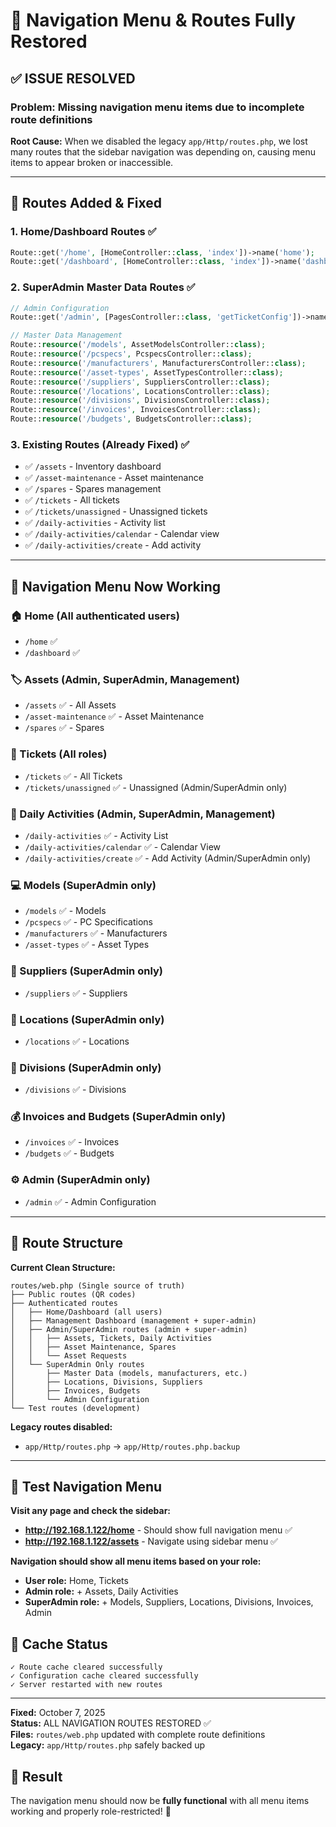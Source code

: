 # 🎯 Navigation Menu & Routes Fully Restored

## ✅ ISSUE RESOLVED

### **Problem:** Missing navigation menu items due to incomplete route definitions

**Root Cause:** When we disabled the legacy `app/Http/routes.php`, we lost many routes that the sidebar navigation was depending on, causing menu items to appear broken or inaccessible.

---

## 🔧 Routes Added & Fixed

### **1. Home/Dashboard Routes** ✅
```php
Route::get('/home', [HomeController::class, 'index'])->name('home');
Route::get('/dashboard', [HomeController::class, 'index'])->name('dashboard');
```

### **2. SuperAdmin Master Data Routes** ✅
```php
// Admin Configuration
Route::get('/admin', [PagesController::class, 'getTicketConfig'])->name('admin.config');

// Master Data Management
Route::resource('/models', AssetModelsController::class);
Route::resource('/pcspecs', PcspecsController::class);
Route::resource('/manufacturers', ManufacturersController::class);
Route::resource('/asset-types', AssetTypesController::class);
Route::resource('/suppliers', SuppliersController::class);
Route::resource('/locations', LocationsController::class);
Route::resource('/divisions', DivisionsController::class);
Route::resource('/invoices', InvoicesController::class);
Route::resource('/budgets', BudgetsController::class);
```

### **3. Existing Routes (Already Fixed)** ✅
- ✅ `/assets` - Inventory dashboard
- ✅ `/asset-maintenance` - Asset maintenance
- ✅ `/spares` - Spares management
- ✅ `/tickets` - All tickets
- ✅ `/tickets/unassigned` - Unassigned tickets
- ✅ `/daily-activities` - Activity list
- ✅ `/daily-activities/calendar` - Calendar view
- ✅ `/daily-activities/create` - Add activity

---

## 🎯 Navigation Menu Now Working

### **🏠 Home** (All authenticated users)
- `/home` ✅
- `/dashboard` ✅

### **🏷️ Assets** (Admin, SuperAdmin, Management)
- `/assets` ✅ - All Assets
- `/asset-maintenance` ✅ - Asset Maintenance  
- `/spares` ✅ - Spares

### **🎫 Tickets** (All roles)
- `/tickets` ✅ - All Tickets
- `/tickets/unassigned` ✅ - Unassigned (Admin/SuperAdmin only)

### **📅 Daily Activities** (Admin, SuperAdmin, Management)
- `/daily-activities` ✅ - Activity List
- `/daily-activities/calendar` ✅ - Calendar View
- `/daily-activities/create` ✅ - Add Activity (Admin/SuperAdmin only)

### **💻 Models** (SuperAdmin only)
- `/models` ✅ - Models
- `/pcspecs` ✅ - PC Specifications  
- `/manufacturers` ✅ - Manufacturers
- `/asset-types` ✅ - Asset Types

### **🛒 Suppliers** (SuperAdmin only)  
- `/suppliers` ✅ - Suppliers

### **🏢 Locations** (SuperAdmin only)
- `/locations` ✅ - Locations

### **👥 Divisions** (SuperAdmin only)
- `/divisions` ✅ - Divisions

### **💰 Invoices and Budgets** (SuperAdmin only)
- `/invoices` ✅ - Invoices
- `/budgets` ✅ - Budgets

### **⚙️ Admin** (SuperAdmin only)
- `/admin` ✅ - Admin Configuration

---

## 🎯 Route Structure

**Current Clean Structure:**
```
routes/web.php (Single source of truth)
├── Public routes (QR codes)  
├── Authenticated routes
│   ├── Home/Dashboard (all users)
│   ├── Management Dashboard (management + super-admin)
│   ├── Admin/SuperAdmin routes (admin + super-admin)
│   │   ├── Assets, Tickets, Daily Activities
│   │   ├── Asset Maintenance, Spares
│   │   └── Asset Requests
│   └── SuperAdmin Only routes
│       ├── Master Data (models, manufacturers, etc.)
│       ├── Locations, Divisions, Suppliers
│       ├── Invoices, Budgets
│       └── Admin Configuration
└── Test routes (development)
```

**Legacy routes disabled:**
- `app/Http/routes.php` → `app/Http/routes.php.backup`

---

## 🧪 Test Navigation Menu

**Visit any page and check the sidebar:**
- **http://192.168.1.122/home** - Should show full navigation menu ✅
- **http://192.168.1.122/assets** - Navigate using sidebar menu ✅

**Navigation should show all menu items based on your role:**
- **User role:** Home, Tickets
- **Admin role:** + Assets, Daily Activities  
- **SuperAdmin role:** + Models, Suppliers, Locations, Divisions, Invoices, Admin

## 💾 Cache Status

```
✓ Route cache cleared successfully
✓ Configuration cache cleared successfully  
✓ Server restarted with new routes
```

---

**Fixed:** October 7, 2025  
**Status:** ALL NAVIGATION ROUTES RESTORED ✅  
**Files:** `routes/web.php` updated with complete route definitions  
**Legacy:** `app/Http/routes.php` safely backed up  

## 🎉 Result

The navigation menu should now be **fully functional** with all menu items working and properly role-restricted! 🚀